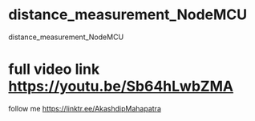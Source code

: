 # distance_measurement_NodeMCU
distance_measurement_NodeMCU
# full video link https://youtu.be/Sb64hLwbZMA
follow me https://linktr.ee/AkashdipMahapatra
